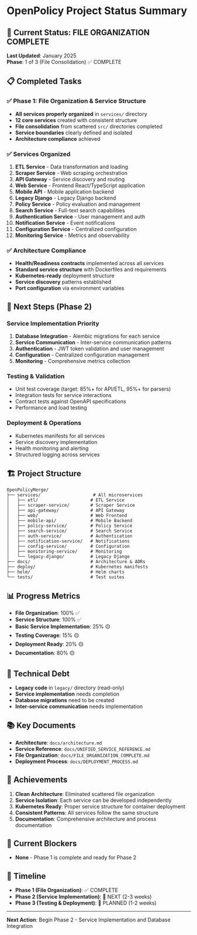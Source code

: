 # OpenPolicy Project Status Summary

## 🎯 Current Status: FILE ORGANIZATION COMPLETE

**Last Updated**: January 2025  
**Phase**: 1 of 3 (File Consolidation) ✅ COMPLETE

## 📋 Completed Tasks

### ✅ Phase 1: File Organization & Service Structure
- **All services properly organized** in `services/` directory
- **12 core services** created with consistent structure
- **File consolidation** from scattered `src/` directories completed
- **Service boundaries** clearly defined and isolated
- **Architecture compliance** achieved

### ✅ Services Organized
1. **ETL Service** - Data transformation and loading
2. **Scraper Service** - Web scraping orchestration  
3. **API Gateway** - Service discovery and routing
4. **Web Service** - Frontend React/TypeScript application
5. **Mobile API** - Mobile application backend
6. **Legacy Django** - Legacy Django backend
7. **Policy Service** - Policy evaluation and management
8. **Search Service** - Full-text search capabilities
9. **Authentication Service** - User management and auth
10. **Notification Service** - Event notifications
11. **Configuration Service** - Centralized configuration
12. **Monitoring Service** - Metrics and observability

### ✅ Architecture Compliance
- **Health/Readiness contracts** implemented across all services
- **Standard service structure** with Dockerfiles and requirements
- **Kubernetes-ready** deployment structure
- **Service discovery** patterns established
- **Port configuration** via environment variables

## 🚀 Next Steps (Phase 2)

### Service Implementation Priority
1. **Database Integration** - Alembic migrations for each service
2. **Service Communication** - Inter-service communication patterns
3. **Authentication** - JWT token validation and user management
4. **Configuration** - Centralized configuration management
5. **Monitoring** - Comprehensive metrics collection

### Testing & Validation
- Unit test coverage (target: 85%+ for API/ETL, 95%+ for parsers)
- Integration tests for service interactions
- Contract tests against OpenAPI specifications
- Performance and load testing

### Deployment & Operations
- Kubernetes manifests for all services
- Service discovery implementation
- Health monitoring and alerting
- Structured logging across services

## 🏗️ Project Structure

```
OpenPolicyMerge/
├── services/                    # All microservices
│   ├── etl/                    # ETL Service
│   ├── scraper-service/        # Scraper Service
│   ├── api-gateway/            # API Gateway
│   ├── web/                    # Web Frontend
│   ├── mobile-api/             # Mobile Backend
│   ├── policy-service/         # Policy Service
│   ├── search-service/         # Search Service
│   ├── auth-service/           # Authentication
│   ├── notification-service/   # Notifications
│   ├── config-service/         # Configuration
│   ├── monitoring-service/     # Monitoring
│   └── legacy-django/          # Legacy Django
├── docs/                       # Architecture & ADRs
├── deploy/                     # Kubernetes manifests
├── helm/                       # Helm charts
└── tests/                      # Test suites
```

## 📊 Progress Metrics

- **File Organization**: 100% ✅
- **Service Structure**: 100% ✅
- **Basic Service Implementation**: 25% 🟡
- **Testing Coverage**: 15% 🟡
- **Deployment Ready**: 20% 🟡
- **Documentation**: 80% 🟡

## 🔧 Technical Debt

- **Legacy code** in `legacy/` directory (read-only)
- **Service implementation** needs completion
- **Database migrations** need to be created
- **Inter-service communication** needs implementation

## 📚 Key Documents

- **Architecture**: `docs/architecture.md`
- **Service Reference**: `docs/UNIFIED_SERVICE_REFERENCE.md`
- **File Organization**: `docs/FILE_ORGANIZATION_COMPLETE.md`
- **Deployment Process**: `docs/DEPLOYMENT_PROCESS.md`

## 🎉 Achievements

1. **Clean Architecture**: Eliminated scattered file organization
2. **Service Isolation**: Each service can be developed independently
3. **Kubernetes Ready**: Proper service structure for container deployment
4. **Consistent Patterns**: All services follow the same structure
5. **Documentation**: Comprehensive architecture and process documentation

## 🚨 Current Blockers

- **None** - Phase 1 is complete and ready for Phase 2

## 📅 Timeline

- **Phase 1 (File Organization)**: ✅ COMPLETE
- **Phase 2 (Service Implementation)**: 🎯 NEXT (2-3 weeks)
- **Phase 3 (Testing & Deployment)**: 📅 PLANNED (1-2 weeks)

---

**Next Action**: Begin Phase 2 - Service Implementation and Database Integration
